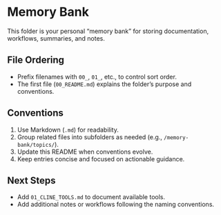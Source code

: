 # Memory Bank

This folder is your personal “memory bank” for storing documentation, workflows, summaries, and notes.

## File Ordering
- Prefix filenames with `00_`, `01_`, etc., to control sort order.
- The first file (`00_README.md`) explains the folder’s purpose and conventions.

## Conventions
1. Use Markdown (`.md`) for readability.
2. Group related files into subfolders as needed (e.g., `/memory-bank/topics/`).
3. Update this README when conventions evolve.
4. Keep entries concise and focused on actionable guidance.

## Next Steps
- Add `01_CLINE_TOOLS.md` to document available tools.
- Add additional notes or workflows following the naming conventions.
